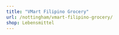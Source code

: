 ```yaml
---
title: "VMart Filipino Grocery"
url: /nottingham/vmart-filipino-grocery/
shop: Lebensmittel
---
```

